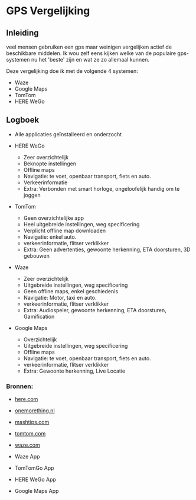# GPS Vergelijking

## Inleiding
veel mensen gebruiken een gps maar weinigen vergelijken actief de beschikbare middelen. Ik wou zelf eens kijken welke van de populaire gps-systemen nu het 'beste' zijn en wat ze zo allemaal kunnen.

Deze vergelijking doe ik met de volgende 4 systemen:
- Waze
- Google Maps
- TomTom
- HERE WeGo

## Logboek
- Alle applicaties geïnstalleerd en onderzocht
- HERE WeGo
	- Zeer overzichtelijk
	- Beknopte instellingen
	- Offline maps
	- Navigatie: te voet, openbaar transport, fiets en auto.
	- Verkeerinformatie
	- Extra: Verbonden met smart horloge, ongeloofelijk handig om te joggen
	
	
- TomTom
	- Geen overzichtelijke app
	- Heel uitgebreide instellingen, weg specificering
	- Verplicht offline map downloaden
	- Navigatie: enkel auto.
	- verkeerinformatie, flitser verklikker
	- Extra: Geen advertenties, gewoonte herkenning, ETA doorsturen, 3D gebouwen
	
	
- Waze
	- Zeer overzichtelijk
	- Uitgebreide instellingen, weg specificering
	- Geen offline maps, enkel geschiedenis
	- Navigatie: Motor, taxi en auto.
	- verkeerinformatie, flitser verklikker
	- Extra: Audiospeler, gewoonte herkenning, ETA doorsturen, Gamification
	
	
- Google Maps
	- Overzichtelijk
	- Uitgebreide instellingen, weg specificering
	- Offline maps
	- Navigatie: te voet, openbaar transport, fiets en auto.
	- verkeerinformatie, flitser verklikker
	- Extra: Gewoonte herkenning, Live Locatie
	
	
	
### Bronnen:
- [here.com](https://here.com/products)
- [onemorething.nl](https://onemorething.nl/2019/05/google-maps-flitsers/?utm_source=google&utm_medium=organic)
- [mashtips.com](https://mashtips.com/get-google-map-and-waze-offline/)
- [tomtom.com](https://tomtom.com/nl_be/drive/sat-nav-app/go-mobile/)
- [waze.com](https://waze.com/nl/waze)

- Waze App
- TomTomGo App
- HERE WeGo App
- Google Maps App
	
	